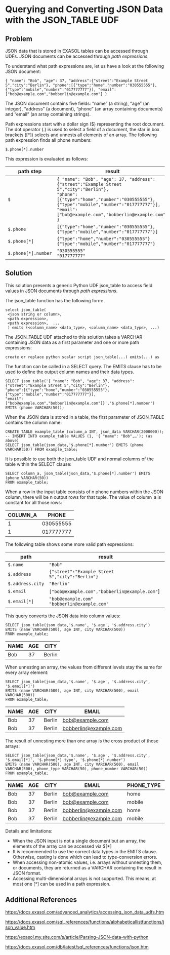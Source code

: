 # Querying and Converting JSON Data with the JSON_TABLE UDF 
## Problem

JSON data that is stored in EXASOL tables can be accessed through UDFs. JSON documents can be accessed through *path expressions*.

To understand what path expressions are, let us have a look at the following JSON document:


```"code
{ "name": "Bob", "age": 37, "address":{"street":"Example Street 5","city":"Berlin"}, "phone":[{"type":"home","number":"030555555"},{"type":"mobile","number":"017777777"}], "email":["bob@example.com","bobberlin@example.com"] } 
```
The JSON document contains five fields: “name” (a string), “age” (an integer), “address” (a document), “phone” (an array containing documents) and “email” (an array containing strings).

Path expressions start with a dollar sign ($) representing the root document. The dot operator (.) is used to select a field of a document, the star in box brackets ([*]) selects and unnests all elements of an array. The following path expression finds all phone numbers:


```"code
$.phone[*].number 
```
This expression is evaluated as follows:

|path step   |result   |
|---|---|
|```$```   |```{ "name": "Bob", "age": 37, "address":{"street":"Example Street 5","city":"Berlin"},```<br />```"phone":[{"type":"home","number":"030555555"},{"type":"mobile","number":"017777777"}],```<br />```"email":["bob@example.com","bobberlin@example.com"] }```   |
|```$.phone```   |```[{"type":"home","number":"030555555"},{"type":"mobile","number":"017777777"}]```   |
|```$.phone[*]```   |```{"type":"home","number":"030555555"}```<br />```{"type":"mobile","number":"017777777"}```   |
|```$.phone[*].number```|```"030555555"```<br />```"017777777"``` |

## Solution

This solution presents a generic Python UDF json_table to access field values in JSON documents through *path expressions*.

The json_table function has the following form:


```"code
select json_table(  
 <json string or column>,  
 <path expression>,  
 <path expression>,  ... 
 ) emits (<column_name> <data_type>, <column_name> <data_type>, ...) 
```
The JSON_TABLE UDF attached to this solution takes a VARCHAR containing JSON data as a first parameter and one or more path expressions:


```"code
create or replace python scalar script json_table(...) emits(...) as 
```
The function can be called in a SELECT query. The EMITS clause has to be used to define the output column names and their data types.


```"code
SELECT json_table('{ "name": "Bob", "age": 37, "address":{"street":"Example Street 5","city":"Berlin"},  
"phone":[{"type":"home","number":"030555555"},{"type":"mobile","number":"017777777"}], 
"email":["bob@example.com","bobberlin@example.com"]}','$.phone[*].number') EMITS (phone VARCHAR(50)); 
```
When the JSON data is stored in a table, the first parameter of JSON_TABLE contains the column name:


```"code
CREATE TABLE example_table (column_a INT, json_data VARCHAR(2000000)); 
-- INSERT INTO example_table VALUES (1, '{ "name": "Bob",…'); (as above) 
SELECT json_table(json_data,'$.phone[*].number') EMITS (phone VARCHAR(50)) FROM example_table; 
```
It is possible to use both the json_table UDF and normal columns of the table within the SELECT clause:


```"code
SELECT column_a, json_table(json_data,'$.phone[*].number') EMITS (phone VARCHAR(50)) 
FROM example_table; 
```
When a row in the input table consists of n phone numbers within the JSON column, there will be n output rows for that tuple. The value of column_a is constant for all those rows:



| COLUMN_A | PHONE |
| --- | --- |
| 1 | 030555555 |
| 1 | 017777777 |

The following table shows some more valid path expressions:

|path   |result   |
|---|---|
|```$.name```   |```"Bob"```   |
|```$.address```   |```{"street":"Example Street 5","city":"Berlin"}```   |
|```$.address.city```   |```"Berlin"```   |
|```$.email```   |```["bob@example.com","bobberlin@example.com"```]   |
|```$.email[*]```   |```"bob@example.com"```<br /> ```"bobberlin@example.com"```   |

This query converts the JSON data into column values:


```"code
SELECT json_table(json_data,'$.name', '$.age', '$.address.city') 
EMITS (name VARCHAR(500), age INT, city VARCHAR(500)) 
FROM example_table; 
```


| NAME | AGE | CITY |
| --- | --- | --- |
| Bob | 37 | Berlin |

When unnesting an array, the values from different levels stay the same for every array element:


```"code
SELECT json_table(json_data,'$.name', '$.age', '$.address.city', '$.email[*]') 
EMITS (name VARCHAR(500), age INT, city VARCHAR(500), email VARCHAR(500)) 
FROM example_table; 
```


| NAME | AGE | CITY | EMAIL |
| --- | --- | --- | --- |
| Bob | 37 | Berlin | bob@example.com |
| Bob | 37 | Berlin | bobberlin@example.com |

The result of unnesting more than one array is the cross product of those arrays:


```"code
SELECT json_table(json_data,'$.name', '$.age', '$.address.city', '$.email[*]', '$.phone[*].type', '$.phone[*].number') 
EMITS (name VARCHAR(500), age INT, city VARCHAR(500), email VARCHAR(500), phone_type VARCHAR(50), phone_number VARCHAR(50)) 
FROM example_table; 
```


| NAME | AGE | CITY | EMAIL | PHONE_TYPE | PHONE_NUMBER |
| --- | --- | --- | --- | --- | --- |
| Bob | 37 | Berlin | bob@example.com | home | 030555555 |
| Bob | 37 | Berlin | bob@example.com | mobile | 017777777 |
| Bob | 37 | Berlin | bobberlin@example.com | home | 030555555 |
| Bob | 37 | Berlin | bobberlin@example.com | mobile | 017777777 |

Details and limitations:

* When the JSON input is not a single document but an array, the elements of the array can be accessed via $[*]
* It is recommended to use the correct data types in the EMITS clause. Otherwise, casting is done which can lead to type-conversion errors.
* When accessing non-atomic values, i.e. arrays without unnesting them, or documents, they are returned as a VARCHAR containing the result in JSON format.
* Accessing multi-dimensional arrays is not supported. This means, at most one [*] can be used in a path expression.

## Additional References

<https://docs.exasol.com/advanced_analytics/accessing_json_data_udfs.htm>

<https://docs.exasol.com/sql_references/functions/alphabeticallistfunctions/json_value.htm>

<https://exasol.my.site.com/s/article/Parsing-JSON-data-with-python>

<https://docs.exasol.com/db/latest/sql_references/functions/json.htm>

